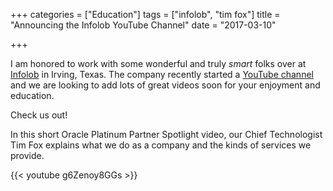 +++
categories = ["Education"]
tags = ["infolob", "tim fox"]
title = "Announcing the Infolob YouTube Channel"
date = "2017-03-10"

+++

I am honored to work with some wonderful and truly _smart_ folks over at [Infolob](http://www.infolob.com/) in Irving, Texas. The company recently started a [YouTube channel](https://www.youtube.com/channel/UCLfDjdjW6RRvKYrz_aS0Jmw) and we are looking to add lots of great videos soon for your enjoyment and education. 

Check us out!

In this short Oracle Platinum Partner Spotlight video, our Chief Technologist Tim Fox explains what we do as a company and the kinds of services we provide. 

{{< youtube g6Zenoy8GGs >}}